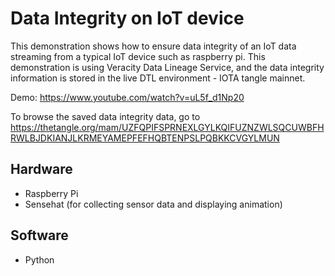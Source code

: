 # Data Integrity on IoT device 
This demonstration shows how to ensure data integrity of an IoT data streaming from a typical IoT device such as raspberry pi. 
This demonstration is using Veracity Data Lineage Service, and the data integrity information is stored in the live DTL environment - IOTA tangle mainnet.

Demo:
https://www.youtube.com/watch?v=uL5f_d1Np20

To browse the saved data integrity data, go to https://thetangle.org/mam/UZFQPIFSPRNEXLGYLKQIFUZNZWLSQCUWBFHRWLBJDKIANJLKRMEYAMEPFEFHQBTENPSLPQBKKCVGYLMUN

## Hardware
- Raspberry Pi
- Sensehat (for collecting sensor data and displaying animation)

## Software
- Python



